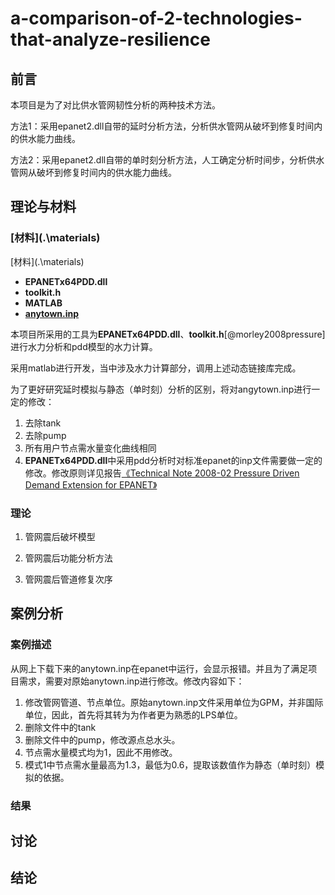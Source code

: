 # a-comparison-of-2-technologies-that-analyze-resilience

## 前言

本项目是为了对比供水管网韧性分析的两种技术方法。

方法1：采用epanet2.dll自带的延时分析方法，分析供水管网从破坏到修复时间内的供水能力曲线。

方法2：采用epanet2.dll自带的单时刻分析方法，人工确定分析时间步，分析供水管网从破坏到修复时间内的供水能力曲线。

## 理论与材料

### [材料](.\materials\)

[材料](.\materials\)

- **EPANETx64PDD.dll**
- **toolkit.h**
- **MATLAB**
- **[anytown.inp](https://emps.exeter.ac.uk/media/universityofexeter/emps/research/cws/downloads/anytown.inp)**

本项目所采用的工具为**EPANETx64PDD.dll**、**toolkit.h**[@morley2008pressure]进行水力分析和pdd模型的水力计算。

采用matlab进行开发，当中涉及水力计算部分，调用上述动态链接库完成。

为了更好研究延时模拟与静态（单时刻）分析的区别，将对angytown.inp进行一定的修改：

1. 去除tank
2. 去除pump
3. 所有用户节点需水量变化曲线相同
4. **EPANETx64PDD.dll**中采用pdd分析时对标准epanet的inp文件需要做一定的修改。修改原则详见报告[《Technical Note 2008-02 Pressure Driven Demand Extension for EPANET》](https://ore.exeter.ac.uk/repository/bitstream/handle/10871/14721/Technical%20Note%202008-02%20Pressure%20Driven%20Demand%20Extension%20for%20EPANET.pdf?sequence=4&isAllowed=y)


### 理论

1. 管网震后破坏模型

2. 管网震后功能分析方法

3. 管网震后管道修复次序



## 案例分析

### 案例描述

从网上下载下来的anytown.inp在epanet中运行，会显示报错。并且为了满足项目需求，需要对原始anytown.inp进行修改。修改内容如下：

1. 修改管网管道、节点单位。原始anytown.inp文件采用单位为GPM，并非国际单位，因此，首先将其转为为作者更为熟悉的LPS单位。
2. 删除文件中的tank
3. 删除文件中的pump，修改源点总水头。
4. 节点需水量模式均为1，因此不用修改。
5. 模式1中节点需水量最高为1.3，最低为0.6，提取该数值作为静态（单时刻）模拟的依据。

### 结果

## 讨论

## 结论
